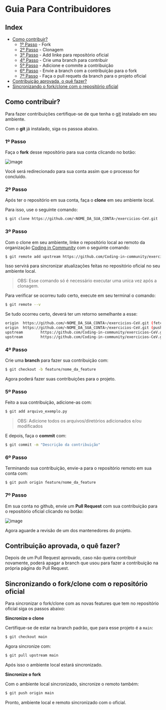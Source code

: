 # Guia Para Contribuidores

## Index

- [Como contribuir?](#como-contribuir)
   - [1º Passo](#1º-passo) - Fork
   - [2º Passo](#2º-passo) - Clonagem
   - [3º Passo](#3º-passo) - Add linke para repositório oficial
   - [4º Passo](#4º-passo) - Crie uma branch para contribuir
   - [5º Passo](#5º-passo) - Adicione e commite a contribuição
   - [6º Passo](#6º-passo) - Envie a branch com a contribuição para o fork
   - [7º Passo](#7º-passo) - Faça o pull requets da branch para o projeto oficial
- [Contribuição aprovada, o quê fazer?](#contribuição-aprovada-o-quê-fazer)
- [Sincronizando o fork/clone com o repositório oficial](#sincronizando-o-forkclone-com-o-repositório-oficial)


## Como contribuir?

Para fazer contribuições certifique-se de que tenha o [git](https://git-scm.com/) instalado em seu ambiente.

Com o **git** já instalado, siga os passoa abaixo.

### 1º Passo

Faça o **fork** desse repositório para sua conta clicando no botão:

![image](https://user-images.githubusercontent.com/50463866/103460812-21f16280-4cf8-11eb-94d2-e3dbc452d641.png)

Você será redirecionado para sua conta assim que o processo for concluído.

### 2º Passo

Após ter o repositório em sua conta, faça o **clone** em seu ambiente local. 

Para isso, use o seguinte comando:

```bash
$ git clone https://github.com/<NOME_DA_SUA_CONTA>/exercicios-CeV.git
```

### 3º Passo

Com o clone em seu ambiente, linke o repositório local ao remoto da organização [Coding in Community](https://github.com/Coding-in-community/exercicios-CeV) com o seguinte comando:

```bash
$ git remote add upstream https://github.com/Coding-in-community/exercicios-CeV.git
```

Isso servirá para sincronizar atualizações feitas no repositório oficial no seu ambiente local.

> OBS: Esse comando só é necessário executar uma unica vez após a clonagem.

Para verificar se ocorreu tudo certo, execute em seu terminal o comando:

```bash
$ git remote --v
```

Se tudo ocorreu certo, deverá ter um retorno semelhante a esse:

```bash
origin  https://github.com/<NOME_DA_SUA_CONTA>/exercicios-CeV.git (fetch)
origin  https://github.com/<NOME_DA_SUA_CONTA>/exercicios-CeV.git (push)
upstream        https://github.com/Coding-in-community/exercicios-CeV.git (fetch)
upstream        https://github.com/Coding-in-community/exercicios-CeV.git (push)
```

### 4º Passo

Crie uma **branch** para fazer sua contribuição com:

```bash
$ git checkout -b feature/nome_da_feature
```

Agora poderá fazer suas contribuições para o projeto.

### 5º Passo

Feito a sua contribuição, adicione-as com:


```bash
$ git add arquivo_exemplo.py
```

> OBS: Adicione todos os arquivos/diretórios adicionados e/ou modificados


E depois, faça o **commit** com:


```bash
$ git commit -m "Descrição da contribuição"
```

### 6º Passo

Terminando sua contribuição, envie-a para o repositório remoto em sua conta com:

```bash
$ git push origin feature/nome_da_feature
```

### 7º Passo

Em sua conta no github, envie um **Pull Request** com sua contribuição para o repositório oficial clicando no botão:

![image](https://user-images.githubusercontent.com/50463866/103461600-5e27c180-4cfe-11eb-8ef5-149b2e1aac27.png)

Agora aguarde a revisão de um dos mantenedores do projeto.


## Contribuição aprovada, o quê fazer?

Depois de um Pull Request aprovado, caso não queira contribuir novamente, poderá apagar a branch que usou para fazer a contribuição na própria página do Pull Request.


## Sincronizando o fork/clone com o repositório oficial

Para sincronizar o fork/clone com as novas features que tem no repositório oficial siga os passos abaixo:

**Sincronize o clone**

Certifique-se de estar na branch padrão, que para esse projeto é a `main`:

```bash
$ git checkout main
```

Agora sincronize com:

```bash
$ git pull upstream main
```

Após isso o ambiente local estará sincronizado.

**Sincronize o fork**

Com o ambiente local sincronizado, sincronize o remoto também:

```bash
$ git push origin main
```

Pronto, ambiente local e remoto sincronizado com o oficial.